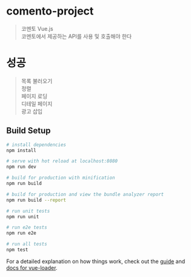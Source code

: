 # comento-project

> 코멘토 Vue.js<br>
> 코멘토에서 제공하는 API를 사용 및 호출해야 한다


# 성공

> 목록 불러오기<br>
> 정렬<br>
> 페이지 로딩<br>
> 디테일 페이지<br>
> 광고 삽입

## Build Setup

``` bash
# install dependencies
npm install

# serve with hot reload at localhost:8080
npm run dev

# build for production with minification
npm run build

# build for production and view the bundle analyzer report
npm run build --report

# run unit tests
npm run unit

# run e2e tests
npm run e2e

# run all tests
npm test
```

For a detailed explanation on how things work, check out the [guide](http://vuejs-templates.github.io/webpack/) and [docs for vue-loader](http://vuejs.github.io/vue-loader).
